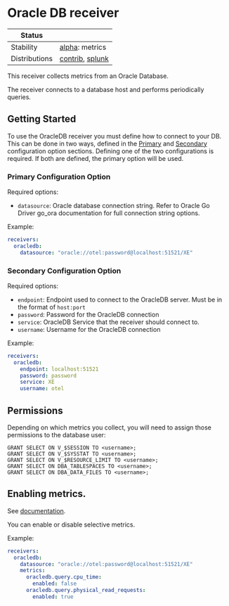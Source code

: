 # Oracle DB receiver

<!-- status autogenerated section -->
| Status        |           |
| ------------- |-----------|
| Stability     | [alpha]: metrics   |
| Distributions | [contrib], [splunk] |

[alpha]: https://github.com/open-telemetry/opentelemetry-collector#alpha
[contrib]: https://github.com/open-telemetry/opentelemetry-collector-releases/tree/main/distributions/otelcol-contrib
[splunk]: https://github.com/signalfx/splunk-otel-collector
<!-- end autogenerated section -->

This receiver collects metrics from an Oracle Database.

The receiver connects to a database host and performs periodically queries.

## Getting Started

To use the OracleDB receiver you must define how to connect to your DB. This can be done in two ways,
defined in the [Primary](#primary-configuration-option) and [Secondary](#secondary-configuration-option) configuration
option sections. Defining one of the two configurations is required. If both are defined, the primary
option will be used.

### Primary Configuration Option

Required options:
- `datasource`: Oracle database connection string. Refer to Oracle Go Driver go_ora documentation for full connection string options.

Example:

```yaml
receivers:
  oracledb:
    datasource: "oracle://otel:password@localhost:51521/XE"
```

### Secondary Configuration Option

Required options:
- `endpoint`: Endpoint used to connect to the OracleDB server. Must be in the format of `host:port`
- `password`: Password for the OracleDB connection
- `service`: OracleDB Service that the receiver should connect to.
- `username`: Username for the OracleDB connection

Example:
```yaml
receivers:
  oracledb:
    endpoint: localhost:51521
    password: password
    service: XE
    username: otel
```

## Permissions

Depending on which metrics you collect, you will need to assign those permissions to the database user:
```
GRANT SELECT ON V_$SESSION TO <username>;
GRANT SELECT ON V_$SYSSTAT TO <username>;
GRANT SELECT ON V_$RESOURCE_LIMIT TO <username>;
GRANT SELECT ON DBA_TABLESPACES TO <username>;
GRANT SELECT ON DBA_DATA_FILES TO <username>;
```

## Enabling metrics.

See [documentation](./documentation.md).

You can enable or disable selective metrics.

Example:

```yaml
receivers:
  oracledb:
    datasource: "oracle://otel:password@localhost:51521/XE"
    metrics:
      oracledb.query.cpu_time:
        enabled: false
      oracledb.query.physical_read_requests:
        enabled: true
```


